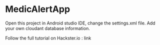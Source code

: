 # MedicAlertApp

Open this project in Android studio IDE, change the settings.xml file. Add your own cloudant database information.

Follow the full tutorial on Hackster.io : link
